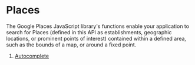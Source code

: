 # Places

The Google Places JavaScript library's functions enable your application to search for Places (defined in this API as
establishments, geographic locations, or prominent points of interest) contained within a defined area, such as the
bounds of a map, or around a fixed point.

 1. [Autocomplete](http://github.com/egeloen/ivory-google-map/blob/master/doc/usage/places/autocomplete.md)
